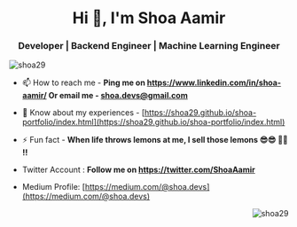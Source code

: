 <h1 align="center">Hi 👋, I'm Shoa Aamir</h1>
<h3 align="center"> Developer | Backend Engineer | Machine Learning Engineer </h3>

<p align="left"> <img src="https://komarev.com/ghpvc/?username=shoa29&label=Profile%20views&color=0e75b6&style=flat" alt="shoa29" /> </p>

- 📫 How to reach me - **Ping me on https://www.linkedin.com/in/shoa-aamir/ Or email me - shoa.devs@gmail.com**

- 📄 Know about my experiences - [https://shoa29.github.io/shoa-portfolio/index.html](https://shoa29.github.io/shoa-portfolio/index.html)

- ⚡ Fun fact - **When life throws lemons at me, I sell those lemons 😎😎 🍋🍋 !!**
  
- Twitter Account : **Follow me on https://twitter.com/ShoaAamir**
- Medium Profile: [https://medium.com/@shoa.devs](https://medium.com/@shoa.devs)


<p>&nbsp;<img align="right" src="https://github-readme-stats.vercel.app/api?username=shoa29&&theme=tokyonight&show_icons=true&locale=en" alt="shoa29" /></p>
